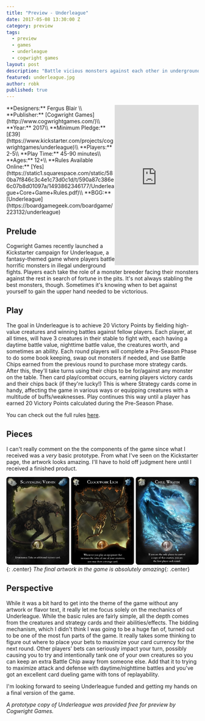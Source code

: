 ```yaml
---
title: "Preview - Underleague"
date: 2017-05-08 13:30:00 Z
category: preview
tags:
  - preview
  - games
  - underleague
  - cogwright games
layout: post
description: "Battle vicious monsters against each other in underground pit fights in Underleague."
featured: underleague.jpg                                                                                                                                                                                             
author: robk
published: true
---
```


<iframe style="float:right;" src="https://www.kickstarter.com/projects/cogwrightgames/underleague/widget/card.html?v=2" width="220" height="420" frameborder="0" scrolling="no"></iframe>
**Designers:** Fergus Blair \\
**Publisher:** [Cogwright Games](http://www.cogwrightgames.com/)\\
**Year:** 2017\\
**Minimum Pledge:** [£39](https://www.kickstarter.com/projects/cogwrightgames/underleague)\\
**Players:** 2-5\\
**Play Time:** 45-90 minutes\\
**Ages:** 12+\\
**Rules Available Online:** [Yes](https://static1.squarespace.com/static/580ba7f846c3c4e1c73d0c1d/t/590a87c386e6c07b8d01097a/1493862346177/Underleague+Core+Game+Rules.pdf)\\
**BGG:** [Underleague](https://boardgamegeek.com/boardgame/223132/underleague)

<h2>Prelude</h2>

Cogwright Games recently launched a Kickstarter campaign for Underleague, a fantasy-themed game where players battle horrific monsters in illegal underground fights. Players each take the role of a monster breeder facing their monsters against the rest in search of fortune in the pits. It's not always stabling the best monsters, though. Sometimes it's knowing when to bet against yourself to gain the upper hand needed to be victorious.

<h2>Play</h2>

The goal in Underleague is to achieve 20 Victory Points by fielding high-value creatures and winning battles against fellow players. Each player, at all times, will have 3 creatures in their stable to fight with, each having a daytime battle value, nighttime battle value, the creatures worth, and sometimes an ability. Each round players will complete a Pre-Season Phase to do some book keeping, swap out monsters if needed, and use Battle Chips earned from the previous round to purchase more strategy cards. After this, they'll take turns using their chips to be for/against any monster on the table. Then card play/combat occurs, earning players victory cards and their chips back (if they're lucky!) This is where Strategy cards come in handy, affecting the game in various ways or equipping creatures with a multitude of buffs/weaknesses. Play continues this way until a player has earned 20 Victory Points calculated during the Pre-Season Phase.

You can check out the full rules [here](https://static1.squarespace.com/static/580ba7f846c3c4e1c73d0c1d/t/5872a9c96b8f5b2a8eeda450/1483909586317/Underleague+Game+Rules+%28PnP%29.pdf).


<h2>Pieces</h2>

I can't really comment on the the components of the game since what I received was a *very* basic prototype. From what I've seen on the Kickstarter page, the artwork looks amazing. I'll have to hold off judgment here until I received a finished product.

![Underleague Cards](/images/underleague/cards.jpg){: .center}
*The final artwork in the game is absolutely amazing*{: .center}

<h2>Perspective</h2>

While it was a bit hard to get into the theme of the game without any artwork or flavor text, it really let me focus solely on the mechanics of Underleague. While the basic rules are fairly simple, all the depth comes from the creatures and strategy cards and their abilities/effects. The bidding mechanism, which I didn't think I was going to be a huge fan of, turned out to be one of the most fun parts of the game. It really takes some thinking to figure out where to place your bets to maximize your card currency for the next round. Other players' bets can seriously impact your turn, possibly causing you to try and intentionally tank one of your own creatures so you can keep an extra Battle Chip away from someone else. Add that it to trying to maximize attack and defense with daytime/nighttime battles and you've got an excellent card dueling game with tons of replayability.

I'm looking forward to seeing Underleague funded and getting my hands on a final version of the game.

*A prototype copy of Underleague was provided free for preview by Cogwright Games.*